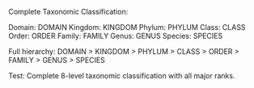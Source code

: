 Complete Taxonomic Classification:

Domain: DOMAIN
Kingdom: KINGDOM
Phylum: PHYLUM
Class: CLASS
Order: ORDER
Family: FAMILY
Genus: GENUS
Species: SPECIES

Full hierarchy: DOMAIN > KINGDOM > PHYLUM > CLASS > ORDER > FAMILY > GENUS > SPECIES

Test: Complete 8-level taxonomic classification with all major ranks. 